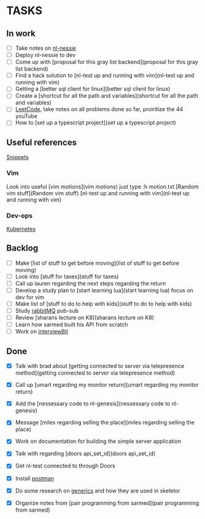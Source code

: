# TASKS
## In work
- [ ] Take notes on [nl-nessie](nl-nessie)
- [ ] Deploy nl-nessie to dev
- [ ] Come up with [proposal for this gray list backend](proposal for this gray list backend)
- [ ] Find a hack solution to [nl-test up and running with vim](nl-test up and running with vim)
- [ ] Getting a [better sql client for linux](better sql client for linux)
- [ ] Create a [shortcut for all the path and variables](shortcut for all the path and variables)
- [ ] [LeetCode](LeetCode), take notes on all problems done so far, proiritize the 44 youTube
- [ ] How to [set up a typescript project](set up a typescript project)
 
## Useful references
[Snippets](Snippets)

### Vim
Look into useful [vim motions](vim motions) just type :h motion.txt
[Random vim stuff](Random vim stuff)
[nl-test up and running with vim](nl-test up and running with vim)

### Dev-ops
[Kubernetes](Kubernetes)

## Backlog

- [ ] Make [list of stuff to get before moving](list of stuff to get before moving)
- [ ] Look into [stuff for taxes](stuff for taxes)
- [ ] Call up lauren regarding the next steps regarding the return
- [ ] Develop a study plan to [start learning lua](start learning lua) focus on dev for vim
- [ ] Make list of [stuff to do to help with kids](stuff to do to help with kids)
- [ ] Study [rabbitMQ](rabbitMQ) pub-sub
- [ ] Review [sharans lecture on K8](sharans lecture on K8)
- [ ] Learn how sarmed built his API from scratch
- [ ] Work on [interviewBit](interviewBit)

## Done

- [X] Talk with brad about [getting connected to server via telepresence method](getting connected to server via telepresence method)
- [X] Call up [umart regarding my monitor return](umart regarding my monitor return)
- [X] Add the [nessessary code to nl-genesis](nessessary code to nl-genesis)
- [X] Message [miles regarding selling the place](miles regarding selling the place)
- [X] Work on documentation for building the simple server application
- [X] Talk with regarding [doors api_set_id](doors api_set_id)
- [X] Get nl-test connected to through Doors
- [X] Install [postman](postman)
- [X] Do some research on [generics](generics) and how they are used in skeletor
- [X] Organize notes from [pair programming from sarmed](pair programming from sarmed)





